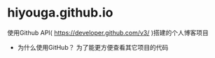 # hiyouga.github.io
使用Github API( https://developer.github.com/v3/ )搭建的个人博客项目
- 为什么使用GitHub？
为了能更方便查看其它项目的代码
